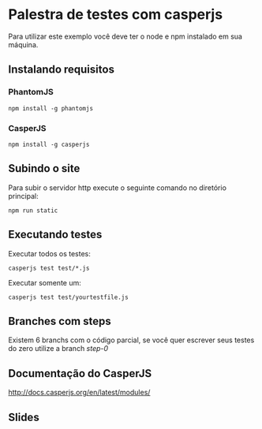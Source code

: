 # Palestra de testes com casperjs

Para utilizar este exemplo você deve ter o node e npm instalado em sua máquina.

## Instalando requisitos

### PhantomJS

```
npm install -g phantomjs
```

### CasperJS

```
npm install -g casperjs
```

## Subindo o site

Para subir o servidor http execute o seguinte comando no diretório principal:

```
npm run static
```

## Executando testes

Executar todos os testes:

```
casperjs test test/*.js
```

Executar somente um:

```
casperjs test test/yourtestfile.js
```

## Branches com steps

Existem 6 branchs com o código parcial, se você quer escrever seus testes do zero utilize a branch *step-0*


## Documentação do CasperJS

http://docs.casperjs.org/en/latest/modules/

## Slides